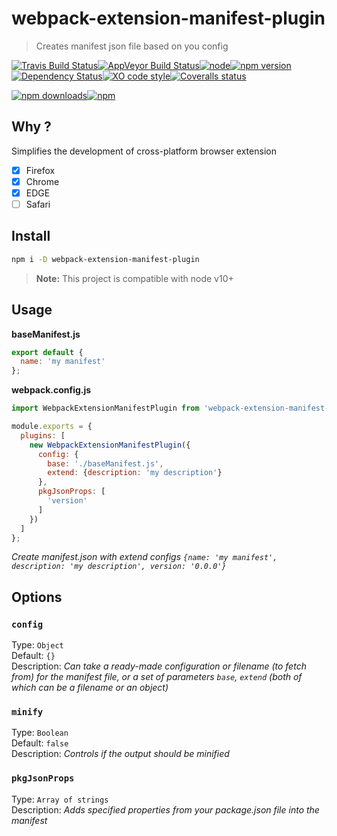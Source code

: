# webpack-extension-manifest-plugin

> Creates manifest json file based on you config 

[![Travis Build Status](https://img.shields.io/travis/Scrum/webpack-extension-manifest-plugin.svg?style=flat-square&label=unix)](https://travis-ci.org/Scrum/webpack-extension-manifest-plugin)[![AppVeyor Build Status](https://img.shields.io/appveyor/ci/GitScrum/webpack-extension-manifest-plugin.svg?style=flat-square&label=windows)](https://ci.appveyor.com/project/GitScrum/webpack-extension-manifest-plugin)[![node](https://img.shields.io/node/v/webpack-extension-manifest-plugin.svg?style=flat-square)]()[![npm version](https://img.shields.io/npm/v/webpack-extension-manifest-plugin.svg?style=flat-square)](https://www.npmjs.com/package/webpack-extension-manifest-plugin)[![Dependency Status](https://david-dm.org/Scrum/webpack-extension-manifest-plugin.svg?style=flat-square)](https://david-dm.org/Scrum/webpack-extension-manifest-plugin)[![XO code style](https://img.shields.io/badge/code_style-XO-5ed9c7.svg?style=flat-square)](https://github.com/sindresorhus/xo)[![Coveralls status](https://img.shields.io/coveralls/Scrum/webpack-extension-manifest-plugin.svg?style=flat-square)](https://coveralls.io/r/Scrum/webpack-extension-manifest-plugin)

[![npm downloads](https://img.shields.io/npm/dm/webpack-extension-manifest-plugin.svg?style=flat-square)](https://www.npmjs.com/package/webpack-extension-manifest-plugin)[![npm](https://img.shields.io/npm/dt/webpack-extension-manifest-plugin.svg?style=flat-square)](https://www.npmjs.com/package/webpack-extension-manifest-plugin)

## Why ?
Simplifies the development of cross-platform browser extension
- [x] Firefox
- [x] Chrome
- [x] EDGE
- [ ] Safari

## Install

```bash
npm i -D webpack-extension-manifest-plugin
```

> **Note:** This project is compatible with node v10+

## Usage

**baseManifest.js**
```js
export default {
  name: 'my manifest'
};
```

**webpack.config.js**
```js
import WebpackExtensionManifestPlugin from 'webpack-extension-manifest-plugin';

module.exports = {
  plugins: [
    new WebpackExtensionManifestPlugin({
      config: {
        base: './baseManifest.js',
        extend: {description: 'my description'}
      },
      pkgJsonProps: [
        'version'
      ]
    })
  ]
};

```
*Create manifest.json with extend configs `{name: 'my manifest', description: 'my description', version: '0.0.0'}`*

## Options

### `config`
Type: `Object`  
Default: `{}`  
Description: *Can take a ready-made configuration or filename (to fetch from) for the manifest file, or a set of parameters `base`, `extend` (both of which can be a filename or an object)*  

### `minify`
Type: `Boolean`  
Default: `false`  
Description: *Controls if the output should be minified*  

### `pkgJsonProps`
Type: `Array of strings`  
Description: *Adds specified properties from your package.json file into the manifest*  
